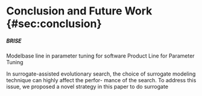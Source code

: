 Conclusion and Future Work {#sec:conclusion}
==========================

##### BRISE

Modelbase line in parameter tuning for software Product Line for
Parameter Tuning

In surrogate-assisted evolutionary search, the choice of surrogate
modeling technique can highly affect the perfor- mance of the search. To
address this issue, we proposed a novel strategy in this paper to do
surrogate
